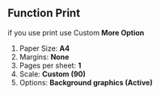 ## Function Print

if you use print use Custom <strong>More Option</strong>
1. Paper Size: <strong>A4</strong>
2. Margins: <strong>None</strong>
3. Pages per sheet: <strong>1</strong>
4. Scale: <strong>Custom (90)</strong>
5. Options: <strong>Background graphics (Active)</strong>